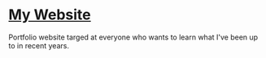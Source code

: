 # [My Website](https://schaefer-dev.de)

Portfolio website targed at everyone who wants to learn what I've been up to in recent years.
